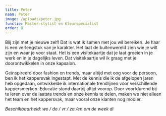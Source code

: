 ```yaml
---
title: Peter
naam: Peter
image: /uploads/peter.jpg
functie: Master-stylist en Kleurspecialist
order: 8
---
```



Blij zijn met je nieuwe zelf! Dat is wat ik samen met jou wil bereiken. Je haar is een verlengstuk van je karakter. Het laat de buitenwereld zien wie je wilt zijn en waar je voor staat. Het is een visitekaartje dat je laat groeien in je werk en in je dagelijks leven. Dat visitekaartje wil ik graag met je doorontwikkelen in onze kapsalon.

Ge&iuml;nspireerd door fashion en trends, maar altijd met oog voor de persoon, ben ik het kappersvak ingestapt. Met de kennis die ik de afgelopen jaren heb opgedaan, ontwikkelde ik internationale trendlijnen voor verschillende kappersmerken. Educatie stond daarbij altijd voorop. Door voortdurend bij te leren over de laatste trends en onze kennis te delen, maken we niet alleen het team en het kappersvak, maar vooral onze klanten nog mooier.<!--StartFragment-->

*Beschikbaarheid: wo / do / vr / za /en om de week di*<!--EndFragment-->